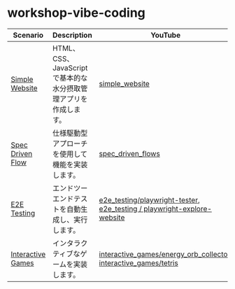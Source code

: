 # workshop-vibe-coding

| Scenario                                                     | Description                                                      | YouTube                                                                                                                                                      |
| ------------------------------------------------------------ | ---------------------------------------------------------------- | ------------------------------------------------------------------------------------------------------------------------------------------------------------ |
| [Simple Website](./scenarios/simple_website/README.md)       | HTML、CSS、JavaScript で基本的な水分摂取管理アプリを作成します。 | [simple_website](https://youtu.be/VTVZ-3kbiZI)                                                                                                               |
| [Spec Driven Flow](./scenarios/spec_driven_flows/README.md)  | 仕様駆動型アプローチを使用して機能を実装します。                 | [spec_driven_flows](https://youtu.be/Fcdfc1tF_zw)                                                                                                            |
| [E2E Testing](./scenarios/e2e_test/README.md)                | エンドツーエンドテストを自動生成し、実行します。                 | [e2e_testing/playwright-tester](https://youtu.be/4XPozcmbL84), [e2e_testing / playwright-explore-website](https://youtu.be/M25aaShYcRI)                      |
| [Interactive Games](./scenarios/interactive_games/README.md) | インタラクティブなゲームを実装します。                           | [interactive_games/energy_orb_collector](https://www.youtube.com/shorts/VgG_1tvWDvY), [interactive_games/tetris](https://www.youtube.com/shorts/xOtc0482w7g) |
